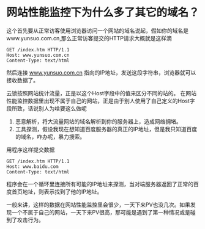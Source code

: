 # 网站性能监控下为什么多了其它的域名？

这个首先要从正常访客使用浏览器访问一个网站的域名说起，假如你的域名是www.yunsuo.com.cn,那么正常访客提交的HTTP请求大概就是这样滴

```text
GET /index.htm HTTP/1.1
Host: www.yunsuo.com.cn
Content-Type: text/html
```

然后连接 www.yunsuo.com.cn 指向的IP地址，发送这段字符串，浏览器就可以接收数据了。

云锁按照网站统计流量，正是以这个Host字段中的值来区分不同的站的。 在网站性能监控数据里出现不属于自己的网站，正是由于别人使用了自己定义的Host字段所致，话说别人为啥要这么做呢

1. 恶意解析，将大流量网站的域名解析到你的服务器上，造成网络拥堵。
2. 工具探测，假设我现在想知道百度服务器的真正的IP地址，但是我只知道百度的域名，咋办呢，暴力搜索。

用程序这样提交数据

```text
GET /index.htm HTTP/1.1
Host: www.baidu.com
Content-Type: text/html
```

程序会在一个循环里连接所有可能的IP地址来探测，当对端服务器返回了正常的百度首页地址，则表示找到了他的IP地址。

一般来讲，这样的数据在网站性能监控里会很少，一天下来PV也没几次。如果发现一个不属于自己的网站，一天下来PV很高，那可能是遇到了第一种情况或是碰到了攻击行为。

